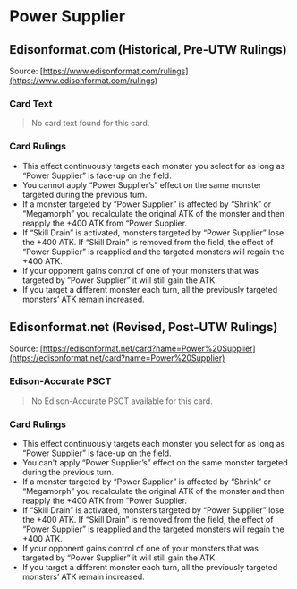 # Power Supplier

## Edisonformat.com (Historical, Pre-UTW Rulings)

Source: [https://www.edisonformat.com/rulings](https://www.edisonformat.com/rulings)

### Card Text

> No card text found for this card.

### Card Rulings

*   This effect continuously targets each monster you select for as long as “Power Supplier” is face-up on the field.
*   You cannot apply “Power Supplier’s” effect on the same monster targeted during the previous turn.
*   If a monster targeted by “Power Supplier” is affected by “Shrink” or “Megamorph” you recalculate the original ATK of the monster and then reapply the +400 ATK from “Power Supplier.
*   If “Skill Drain” is activated, monsters targeted by “Power Supplier” lose the +400 ATK. If “Skill Drain” is removed from the field, the effect of “Power Supplier” is reapplied and the targeted monsters will regain the +400 ATK.
*   If your opponent gains control of one of your monsters that was targeted by “Power Supplier” it will still gain the ATK.
*   If you target a different monster each turn, all the previously targeted monsters’ ATK remain increased.

## Edisonformat.net (Revised, Post-UTW Rulings)

Source: [https://edisonformat.net/card?name=Power%20Supplier](https://edisonformat.net/card?name=Power%20Supplier)

### Edison-Accurate PSCT

> No Edison-Accurate PSCT available for this card.

### Card Rulings

*   This effect continuously targets each monster you select for as long as “Power Supplier” is face-up on the field.
*   You can't apply “Power Supplier’s” effect on the same monster targeted during the previous turn.
*   If a monster targeted by “Power Supplier” is affected by “Shrink” or “Megamorph” you recalculate the original ATK of the monster and then reapply the +400 ATK from “Power Supplier.
*   If “Skill Drain” is activated, monsters targeted by “Power Supplier” lose the +400 ATK. If “Skill Drain” is removed from the field, the effect of “Power Supplier” is reapplied and the targeted monsters will regain the +400 ATK.
*   If your opponent gains control of one of your monsters that was targeted by “Power Supplier” it will still gain the ATK.
*   If you target a different monster each turn, all the previously targeted monsters’ ATK remain increased.
            